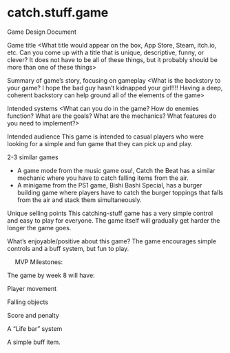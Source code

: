 # catch.stuff.game
Game Design Document

Game title
<What title would appear on the box, App Store, Steam, itch.io, etc.  Can you come up with a title that is unique, descriptive, funny, or clever?  It does not have to be all of these things, but it probably should be more than one of these things>

Summary of game’s story, focusing on gameplay
<What is the backstory to your game?  I hope the bad guy hasn’t kidnapped your girl!!!!  Having a deep, coherent backstory can help ground all of the elements of the game>

Intended systems
<What can you do in the game?  How do enemies function?  What are the goals?  What are the mechanics?  What features do you need to implement?>

Intended audience
This game is intended to casual players who were looking for a simple and fun game that they can pick up and play.

2-3 similar games
- A game mode from the music game osu!, Catch the Beat has a similar mechanic where you have to catch falling items from the air.
- A minigame from the PS1 game, Bishi Bashi Special, has a burger building game where players have to catch the burger toppings that falls from the air and stack them simultaneously.

Unique selling points
This catching-stuff game has a very simple control and easy to play for everyone. The game itself will gradually get harder the longer the game goes.

What’s enjoyable/positive about this game?
The game encourages simple controls and a buff system, but fun to play.

 
MVP Milestones:

The game by week 8 will have:

Player movement

Falling objects

Score and penalty

A “Life bar” system

A simple buff item.
 
